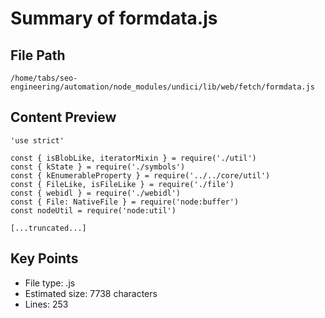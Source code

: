 # Summary of formdata.js
  
## File Path
`/home/tabs/seo-engineering/automation/node_modules/undici/lib/web/fetch/formdata.js`

## Content Preview
```
'use strict'

const { isBlobLike, iteratorMixin } = require('./util')
const { kState } = require('./symbols')
const { kEnumerableProperty } = require('../../core/util')
const { FileLike, isFileLike } = require('./file')
const { webidl } = require('./webidl')
const { File: NativeFile } = require('node:buffer')
const nodeUtil = require('node:util')

[...truncated...]
```

## Key Points
- File type: .js
- Estimated size: 7738 characters
- Lines: 253
